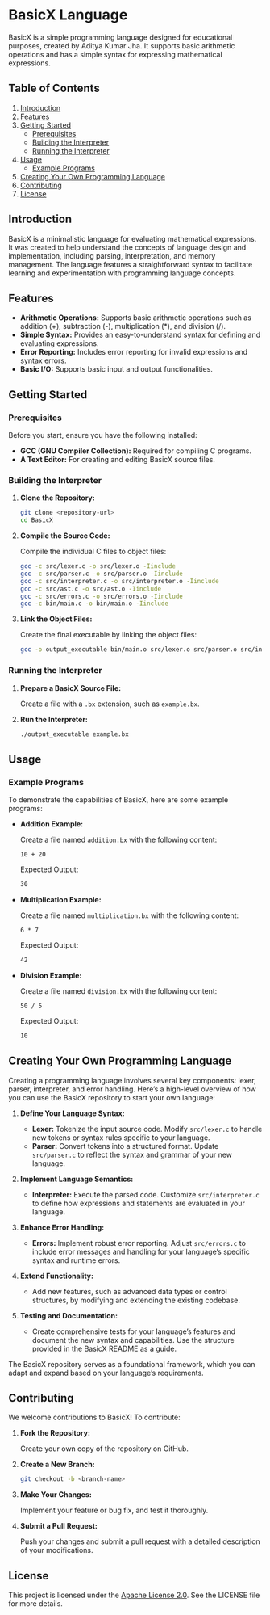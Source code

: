 
# BasicX Language

BasicX is a simple programming language designed for educational purposes, created by Aditya Kumar Jha. It supports basic arithmetic operations and has a simple syntax for expressing mathematical expressions.

## Table of Contents

1. [Introduction](#introduction)
2. [Features](#features)
3. [Getting Started](#getting-started)
   - [Prerequisites](#prerequisites)
   - [Building the Interpreter](#building-the-interpreter)
   - [Running the Interpreter](#running-the-interpreter)
4. [Usage](#usage)
   - [Example Programs](#example-programs)
5. [Creating Your Own Programming Language](#creating-your-own-programming-language)
6. [Contributing](#contributing)
7. [License](#license)

## Introduction

BasicX is a minimalistic language for evaluating mathematical expressions. It was created to help understand the concepts of language design and implementation, including parsing, interpretation, and memory management. The language features a straightforward syntax to facilitate learning and experimentation with programming language concepts.

## Features

- **Arithmetic Operations:** Supports basic arithmetic operations such as addition (+), subtraction (-), multiplication (*), and division (/).
- **Simple Syntax:** Provides an easy-to-understand syntax for defining and evaluating expressions.
- **Error Reporting:** Includes error reporting for invalid expressions and syntax errors.
- **Basic I/O:** Supports basic input and output functionalities.

## Getting Started

### Prerequisites

Before you start, ensure you have the following installed:

- **GCC (GNU Compiler Collection):** Required for compiling C programs.
- **A Text Editor:** For creating and editing BasicX source files.

### Building the Interpreter

1. **Clone the Repository:**

   ```sh
   git clone <repository-url>
   cd BasicX
   ```

2. **Compile the Source Code:**

   Compile the individual C files to object files:

   ```sh
   gcc -c src/lexer.c -o src/lexer.o -Iinclude
   gcc -c src/parser.c -o src/parser.o -Iinclude
   gcc -c src/interpreter.c -o src/interpreter.o -Iinclude
   gcc -c src/ast.c -o src/ast.o -Iinclude
   gcc -c src/errors.c -o src/errors.o -Iinclude
   gcc -c bin/main.c -o bin/main.o -Iinclude
   ```

3. **Link the Object Files:**

   Create the final executable by linking the object files:

   ```sh
   gcc -o output_executable bin/main.o src/lexer.o src/parser.o src/interpreter.o src/ast.o src/errors.o
   ```

### Running the Interpreter

1. **Prepare a BasicX Source File:**

   Create a file with a `.bx` extension, such as `example.bx`.

2. **Run the Interpreter:**

   ```sh
   ./output_executable example.bx
   ```

## Usage

### Example Programs

To demonstrate the capabilities of BasicX, here are some example programs:

- **Addition Example:**

  Create a file named `addition.bx` with the following content:

  ```basicx
  10 + 20
  ```

  Expected Output:

  ```sh
  30
  ```

- **Multiplication Example:**

  Create a file named `multiplication.bx` with the following content:

  ```basicx
  6 * 7
  ```

  Expected Output:

  ```sh
  42
  ```

- **Division Example:**

  Create a file named `division.bx` with the following content:

  ```basicx
  50 / 5
  ```

  Expected Output:

  ```sh
  10
  ```

## Creating Your Own Programming Language

Creating a programming language involves several key components: lexer, parser, interpreter, and error handling. Here’s a high-level overview of how you can use the BasicX repository to start your own language:

1. **Define Your Language Syntax:**
   - **Lexer:** Tokenize the input source code. Modify `src/lexer.c` to handle new tokens or syntax rules specific to your language.
   - **Parser:** Convert tokens into a structured format. Update `src/parser.c` to reflect the syntax and grammar of your new language.

2. **Implement Language Semantics:**
   - **Interpreter:** Execute the parsed code. Customize `src/interpreter.c` to define how expressions and statements are evaluated in your language.

3. **Enhance Error Handling:**
   - **Errors:** Implement robust error reporting. Adjust `src/errors.c` to include error messages and handling for your language’s specific syntax and runtime errors.

4. **Extend Functionality:**
   - Add new features, such as advanced data types or control structures, by modifying and extending the existing codebase.

5. **Testing and Documentation:**
   - Create comprehensive tests for your language’s features and document the new syntax and capabilities. Use the structure provided in the BasicX README as a guide.

The BasicX repository serves as a foundational framework, which you can adapt and expand based on your language’s requirements.

## Contributing

We welcome contributions to BasicX! To contribute:

1. **Fork the Repository:**

   Create your own copy of the repository on GitHub.

2. **Create a New Branch:**

   ```sh
   git checkout -b <branch-name>
   ```

3. **Make Your Changes:**

   Implement your feature or bug fix, and test it thoroughly.

4. **Submit a Pull Request:**

   Push your changes and submit a pull request with a detailed description of your modifications.

## License

This project is licensed under the [Apache License 2.0](LICENSE). See the LICENSE file for more details.

